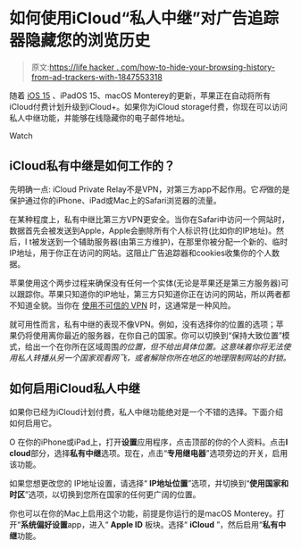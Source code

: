 # 如何使用iCloud“私人中继”对广告追踪器隐藏您的浏览历史

> 原文:[https://life hacker . com/how-to-hide-your-browsing-history-from-ad-trackers-with-1847553318](https://lifehacker.com/how-to-hide-your-browsing-history-from-ad-trackers-with-1847553318)

随着 [iOS 15](https://lifehacker.com/the-10-coolest-ios-15-features-announced-at-wwdc-2021-1847048865) 、iPadOS 15、macOS Monterey的更新，苹果正在自动将所有iCloud付费计划升级到iCloud+。如果你为iCloud storage付费，你现在可以访问私人中继功能，并能够在线隐藏你的电子邮件地址。

Watch

## iCloud私有中继是如何工作的？

先明确一点: iCloud Private Relay不是VPN，对第三方app不起作用。它*将*做的是保护通过你的iPhone、iPad或Mac上的Safari浏览器的流量。

在某种程度上，私有中继比第三方VPN更安全。当你在Safari中访问一个网站时，数据首先会被发送到Apple，Apple会删除所有个人标识符(比如你的IP地址)。然后，I t被发送到一个辅助服务器(由第三方维护)，在那里你被分配一个新的、临时IP地址，用于你正在访问的网站。这阻止广告追踪器和cookies收集你的个人数据。

苹果使用这个两步过程来确保没有任何一个实体(无论是苹果还是第三方服务器)可以跟踪你。苹果只知道你的IP地址，第三方只知道你正在访问的网站，所以两者都不知道全貌。当你在 [使用不可信的 VPN](https://lifehacker.com/how-to-find-a-trustworthy-vpn-1833045522) 时，这通常是一种风险。

就可用性而言，私有中继的表现不像VPN。例如，没有选择你的位置的选项；苹果仍将使用离你最近的服务器，在你自己的国家。你可以切换到“保持大致位置”模式，给出一个在你所在区域周围*的位置，但不给出具体位置。这意味着你将无法使用私人转播从另一个国家观看网飞，或者解除你所在地区的地理限制网站的封锁。*

## 如何启用iCloud私人中继

如果你已经为iCloud计划付费，私人中继功能绝对是一个不错的选择。下面介绍如何启用它。

O 在你的iPhone或iPad上，打开**设置**应用程序，点击顶部的你的个人资料。点击**I cloud**部分，选择**私有中继**选项。现在，点击“**专用继电器**”选项旁边的开关，启用该功能。

如果您想更改您的 IP地址设置，请选择“ **IP地址位置**”选项，并切换到“**使用国家和时区**”选项，以切换到您所在国家的任何更广阔的位置。

你也可以在你的Mac上启用这个功能，前提是你运行的是macOS Monterey。打开“**系统偏好设置**app，进入“ **Apple ID** 板块。选择“ **iCloud** ”，然后启用“**私有中继**功能。